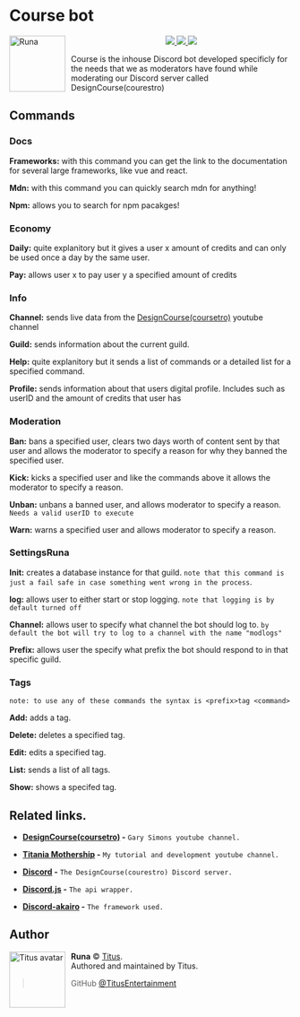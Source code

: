 # Course bot


<img src="https://yt3.ggpht.com/a/AGF-l7-o7kerdDSATMKwSTOyOznS6OM5-2JCcvDt1g=s288-c-k-c0xffffffff-no-rj-mo" width="100" height="100" align="left" style="float: left; margin: 0 10px 0 0;" alt="Runa" >

<div align="center">

<a href="https://discord.gg/AtzDNFB">
    <img src="https://img.shields.io/discord/446312668823814145.svg?colorB=Blue&logo=discord&label=Support&style=for-the-badge">
</a>

<a href="https://app.codacy.com/app/TitusEntertainment/CourseBot?utm_source=github.com&utm_medium=referral&utm_content=TitusEntertainment/CourseBot&utm_campaign=Badge_Grade_Dashboard">
<img src="https://img.shields.io/codacy/grade/183d13ed5a064312b0bc7748f772755b.svg?style=for-the-badge">
</a>
<a href="https://github.com/TitusEntertainment/Coursebot">
    <img src="https://img.shields.io/github/languages/top/TitusEntertainment/CourseBot.svg?style=for-the-badge">
</a>
</div>

Course is the inhouse Discord bot developed specificly for the needs that we as moderators have found while moderating our Discord server called DesignCourse(courestro)

## Commands

### Docs

**Frameworks:** with this command you can get the link to the documentation for several large frameworks, like vue and react.

**Mdn:** with this command you can quickly search mdn for anything!

**Npm:** allows you to search for npm pacakges!

### Economy

**Daily:** quite explanitory but it gives a user x amount of credits and can only be used once a day by the same user.

**Pay:** allows user x to pay user y a specified amount of credits

### Info

**Channel:** sends live data from the [DesignCourse(coursetro)](https://www.youtube.com/user/DesignCourse) youtube channel

**Guild:** sends information about the current guild.

**Help:** quite explanitory but it sends a list of commands or a detailed list for a specified command.

**Profile:** sends information about that users digital profile. Includes such as userID and the amount of credits that user has

### Moderation

**Ban:** bans a specified user, clears two days worth of content sent by that user and allows the moderator to specify a reason for why they banned the specified user.

**Kick:** kicks a specified user and like the commands above it allows the moderator to specify a reason.

**Unban:** unbans a banned user, and allows moderator to specify a reason. `Needs a valid userID to execute`

**Warn:** warns a specified user and allows moderator to specify a reason.

### SettingsRuna

**Init:** creates a database instance for that guild. `note that this command is just a fail safe in case something went wrong in the process`.

**log:** allows user to either start or stop logging. `note that logging is by default turned off`

**Channel:** allows user to specify what channel the bot should log to. `by default the bot will try to log to a channel with the name "modlogs"`

**Prefix:** allows user the specify what prefix the bot should respond to in that specific guild.

### Tags

`note: to use any of these commands the syntax is <prefix>tag <command>`

**Add:** adds a tag.

**Delete:** deletes a specified tag.

**Edit:** edits a specified tag.

**List:** sends a list of all tags.

**Show:** shows a specifed tag.

## Related links.

- **[DesignCourse(coursetro)](https://www.youtube.com/user/DesignCourse) -** `Gary Simons youtube channel.`

- **[Titania Mothership](https://www.youtube.com/channel/UCDyNFENFWUR3SE8BOnUF2WA) -** `My tutorial and development youtube channel.`

- **[Discord](https://discord.gg/AtzDNFB) -** `The DesignCourse(courestro) Discord server.`

- **[Discord.js](https://discord.js.org) -** `The api wrapper.`

- **[Discord-akairo](https://discord-akairo.github.io/#/) -** `The framework used.`

## Author

<img src="https://i.imgur.com/rAvP1k0.jpg" width="100" height="100" align="left" style="float: left; margin: 0 10px 0 0;" alt="Titus avatar" >

**Runa** © [Titus](https://github.com/TitusEntertainment).  
Authored and maintained by Titus.

> GitHub [@TitusEntertainment](https://github.com/TitusEntertainment)
